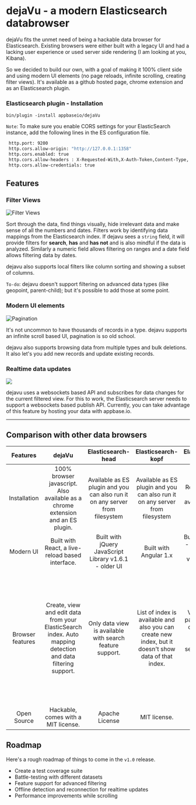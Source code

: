 dejaVu - a modern Elasticsearch databrowser
====

dejaVu fits the unmet need of being a hackable data browser for Elasticsearch. Existing browsers were either built with a legacy UI and had a lacking user experience or used server side rendering (I am looking at you, Kibana).

So we decided to build our own, with a goal of making it 100% client side and using modern UI elements (no page reloads, infinite scrolling, creating filter views). It's available as a github hosted page, chrome extension and as an Elasticsearch plugin.

### Elasticsearch plugin - Installation

``bin/plugin -install appbaseio/dejaVu``

``Note``: To make sure you enable CORS settings for your ElasticSearch instance, add the following lines in the ES configuration file.

```sh
 http.port: 9200
 http.cors.allow-origin: "http://127.0.0.1:1358"
 http.cors.enabled: true
 http.cors.allow-headers : X-Requested-With,X-Auth-Token,Content-Type, Content-Length, Authorization
 http.cors.allow-credentials: true
```

## Features

### Filter Views

![Filter Views](http://gdurl.com/DKHu)

Sort through the data, find things visually, hide irrelevant data and make sense of all the numbers and dates. Filters work by identifying data mappings from the Elasticsearch index. If dejavu sees a ``string`` field, it will provide filters for **search**, **has** and **has not** and is also mindful if the data is analyzed. Similarly a numeric field allows filtering on ranges and a date field allows filtering data by dates.

dejavu also supports local filters like column sorting and showing a subset of columns.

``To-do``: dejavu doesn't support filtering on advanced data types (like geopoint, parent-child); but it's possible to add those at some point.

### Modern UI elements

![Pagination](http://gdurl.com/P6Ay)

It's not uncommon to have thousands of records in a type. dejavu supports an infinite scroll based UI, pagination is so old school.

dejavu also supports browsing data from multiple types and bulk deletions. It also let's you add new records and update existing records.

### Realtime data updates

![](http://gdurl.com/lBVA)

dejavu uses a websockets based API and subscribes for data changes for the current filtered view. For this to work, the Elasticsearch server needs to support a websockets based publish API. Currently, you can take advantage of this feature by hosting your data with appbase.io.

---

## Comparison with other data browsers

|     Features     |                                                    dejaVu                                                    | Elasticsearch-head | Elasticsearch-kopf | Elasticsearch-browser |                                 Kibana                                |
|:----------------:|:------------------------------------------------------------------------------------------------------------:|:------------------:|:------------------:|:---------------------:|:---------------------------------------------------------------------:|
| Installation     | 100% browser javascript. Also available as a chrome extension and an ES plugin.      | Available as ES plugin and you can also run it on any server from filesystem |  Available as ES plugin and you can also run it on any server from filesystem  | Readme is not updated. available as ES plugin. | A server client setup. Uses an ElasticSearch index to store metadata. |
| Modern UI        | Built with React, a live-reload based interface.                                                  | Built with jQuery JavaScript Library v1.6.1 - older UI                   | Built with Angular 1.x               | Built with ExtJs - in UI there is only table view, nothing else                      | javascript only                                                                      |
| Browser features | Create, view and edit data from your ElasticSearch index. Auto mapping detection and data filtering support. |             Only data view is available with search feature support. | List of index is available and also you can create new index, but it doesn't show data of that index.                   |  View data of particular type of particular index is available, search feature is also supported.                     | Data Discover, data visulizar is available which display the data with search support and also field mapping is available with which you can update field type and other options.  |
| Open Source      | Hackable, comes with a MIT license.                                                                          |  Apache License               |       MIT license.             |   Apache License                    |   Apache License                                                                    |



## Roadmap

Here's a rough roadmap of things to come in the ``v1.0`` release.

* Create a test coverage suite
* Battle-testing with different datasets
* Feature support for advanced filtering
* Offline detection and reconnection for realtime updates
* Performance improvements while scrolling

